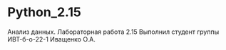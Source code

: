 # Python_2.15
Анализ данных. Лабораторная работа 2.15
Выполнил студент группы ИВТ-б-о-22-1 Иващенко О.А.